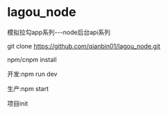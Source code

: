 # lagou_node
模拟拉勾app系列---node后台api系列

git clone  https://github.com/qianbin01/lagou_node.git

npm/cnpm install

开发:npm run dev

生产:npm start

项目init

